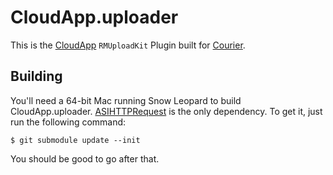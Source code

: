# CloudApp.uploader

This is the [CloudApp](http://getcloudapp.com) `RMUploadKit` Plugin built for [Courier](http://www.realmacsoftware.com/courier/).

## Building

You'll need a 64-bit Mac running Snow Leopard to build CloudApp.uploader.  [ASIHTTPRequest](http://github.com/pokeb/asi-http-request) is the only dependency. To get it, just run the following command:

    $ git submodule update --init

You should be good to go after that.
